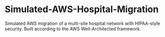 # Simulated-AWS-Hospital-Migration
Simulated AWS migration of a multi-site hospital network with HIPAA-style security. Built according to the AWS Well-Architected framework.
